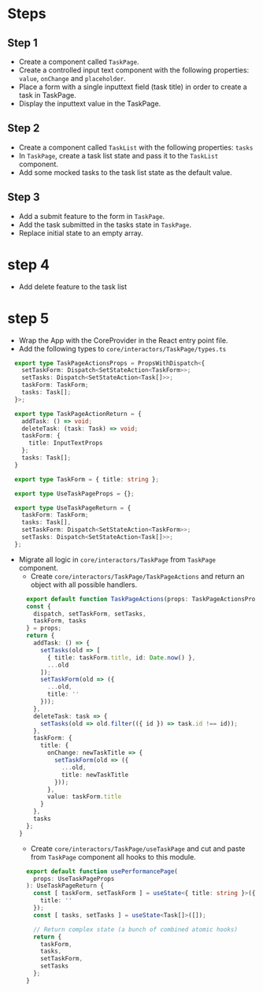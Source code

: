 # Steps
## Step 1
- Create a component called `TaskPage`.
- Create a controlled input text component with the following properties: `value`, `onChange` and `placeholder`.
- Place a form with a single inputtext field (task title) in order to create a task in TaskPage.
- Display the inputtext value in the TaskPage.

## Step 2
- Create a component called `TaskList` with the following properties: `tasks`
- In `TaskPage`, create a task list state and pass it to the `TaskList` component.
- Add some mocked tasks to the task list state as the default value.

## Step 3
- Add a submit feature to the form in `TaskPage`.
- Add the task submitted in the tasks state in `TaskPage`.
- Replace initial state to an empty array.

# step 4
- Add delete feature to the task list

# step 5
- Wrap the App with the CoreProvider in the React entry point file.
- Add the following types to `core/interactors/TaskPage/types.ts`
```typescript
  export type TaskPageActionsProps = PropsWithDispatch<{
    setTaskForm: Dispatch<SetStateAction<TaskForm>>;
    setTasks: Dispatch<SetStateAction<Task[]>>;
    taskForm: TaskForm;
    tasks: Task[];
  }>;

  export type TaskPageActionReturn = {
    addTask: () => void;
    deleteTask: (task: Task) => void;
    taskForm: {
      title: InputTextProps
    };
    tasks: Task[];
  }

  export type TaskForm = { title: string };

  export type UseTaskPageProps = {};

  export type UseTaskPageReturn = {
    taskForm: TaskForm;
    tasks: Task[],
    setTaskForm: Dispatch<SetStateAction<TaskForm>>;
    setTasks: Dispatch<SetStateAction<Task[]>>;
  };
```
- Migrate all logic in `core/interactors/TaskPage` from `TaskPage` component.
  - Create `core/interactors/TaskPage/TaskPageActions` and return an object with all possible handlers.
  ```typescript
    export default function TaskPageActions(props: TaskPageActionsProps): TaskPageActionReturn {
    const {
      dispatch, setTaskForm, setTasks,
      taskForm, tasks
    } = props;
    return {
      addTask: () => {
        setTasks(old => [
          { title: taskForm.title, id: Date.now() },
          ...old
        ]);
        setTaskForm(old => ({
          ...old,
          title: ''
        }));
      },
      deleteTask: task => {
        setTasks(old => old.filter(({ id }) => task.id !== id));
      },
      taskForm: {
        title: {
          onChange: newTaskTitle => {
            setTaskForm(old => ({
              ...old,
              title: newTaskTitle
            }));
          },
          value: taskForm.title
        }
      },
      tasks
    };
  }
  ```
  - Create `core/interactors/TaskPage/useTaskPage` and cut and paste from `TaskPage` component all hooks to this module.
  ```typescript
    export default function usePerformancePage(
      props: UseTaskPageProps
    ): UseTaskPageReturn {
      const [ taskForm, setTaskForm ] = useState<{ title: string }>({
        title: ''
      });
      const [ tasks, setTasks ] = useState<Task[]>([]);

      // Return complex state (a bunch of combined atomic hooks)
      return {
        taskForm,
        tasks,
        setTaskForm,
        setTasks
      };
    }
  ```
